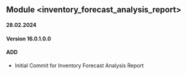 ## Module <inventory_forecast_analysis_report>

#### 28.02.2024
#### Version 16.0.1.0.0
#### ADD

- Initial Commit for Inventory Forecast Analysis Report
